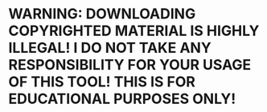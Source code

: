 # WARNING: DOWNLOADING COPYRIGHTED MATERIAL IS HIGHLY ILLEGAL! I DO NOT TAKE ANY RESPONSIBILITY FOR YOUR USAGE OF THIS TOOL! THIS IS FOR EDUCATIONAL PURPOSES ONLY!
